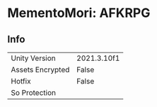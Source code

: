 # MementoMori: AFKRPG

## Info

| | |
| - | - |
| Unity Version | 2021.3.10f1 |
| Assets Encrypted | False |
| Hotfix | False |
| So Protection | |